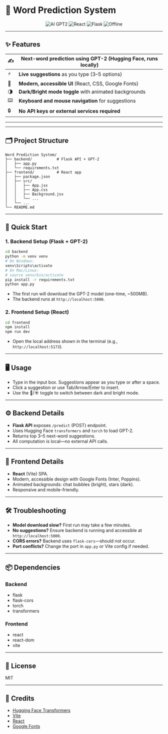 # 🚀 Word Prediction System

<p align="center">
  <img src="https://img.shields.io/badge/AI-GPT2-blueviolet?style=for-the-badge" alt="AI GPT2"/>
  <img src="https://img.shields.io/badge/Frontend-React-61dafb?style=for-the-badge&logo=react" alt="React"/>
  <img src="https://img.shields.io/badge/Backend-Flask-000?style=for-the-badge&logo=flask" alt="Flask"/>
  <img src="https://img.shields.io/badge/Offline-Yes-brightgreen?style=for-the-badge" alt="Offline"/>
</p>


---

## ✨ Features

| ✍️ | **Next-word prediction** using GPT-2 (Hugging Face, runs locally) |
|----|---------------------------------------------------------------|
| ⚡ | **Live suggestions** as you type (3–5 options)                 |
| 🎨 | **Modern, accessible UI** (React, CSS, Google Fonts)           |
| 🌗 | **Dark/Bright mode toggle** with animated backgrounds          |
| ⌨️ | **Keyboard and mouse navigation** for suggestions              |
| 🔒 | **No API keys or external services required**                  |

---


---

## 🗂️ Project Structure
```
Word Prediction System/
├── backend/           # Flask API + GPT-2
│   ├── app.py
│   └── requirements.txt
├── frontend/          # React app
│   ├── package.json
│   ├── src/
│   │   ├── App.jsx
│   │   ├── App.css
│   │   ├── Background.jsx
│   │   └── ...
│   └── ...
└── README.md
```

---

## 🚀 Quick Start

### 1. Backend Setup (Flask + GPT-2)
```sh
cd backend
python -m venv venv
# On Windows:
venv\Scripts\activate
# On Mac/Linux:
# source venv/bin/activate
pip install -r requirements.txt
python app.py
```
- The first run will download the GPT-2 model (one-time, ~500MB).
- The backend runs at `http://localhost:5000`.

### 2. Frontend Setup (React)
```sh
cd frontend
npm install
npm run dev
```
- Open the local address shown in the terminal (e.g., `http://localhost:5173`).

---

## 🖥️ Usage
- Type in the input box. Suggestions appear as you type or after a space.
- Click a suggestion or use Tab/Arrow/Enter to insert.
- Use the 🌙/☀️ toggle to switch between dark and bright mode.

---

## ⚙️ Backend Details
- **Flask API** exposes `/predict` (POST) endpoint.
- Uses Hugging Face `transformers` and `torch` to load GPT-2.
- Returns top 3–5 next-word suggestions.
- All computation is local—no external API calls.

---

## 🎨 Frontend Details
- **React** (Vite) SPA.
- Modern, accessible design with Google Fonts (Inter, Poppins).
- Animated backgrounds: chat bubbles (bright), stars (dark).
- Responsive and mobile-friendly.

---

## 🛠️ Troubleshooting
- **Model download slow?** First run may take a few minutes.
- **No suggestions?** Ensure backend is running and accessible at `http://localhost:5000`.
- **CORS errors?** Backend uses `flask-cors`—should not occur.
- **Port conflicts?** Change the port in `app.py` or Vite config if needed.

---

## 📦 Dependencies
### Backend
- flask
- flask-cors
- torch
- transformers

### Frontend
- react
- react-dom
- vite

---

## 📄 License
MIT

---

## 🙏 Credits
- [Hugging Face Transformers](https://huggingface.co/transformers/)
- [Vite](https://vitejs.dev/)
- [React](https://react.dev/)
- [Google Fonts](https://fonts.google.com/)

